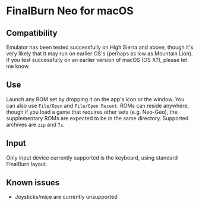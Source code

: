 # FinalBurn Neo for macOS

## Compatibility
Emulator has been tested successfully on High Sierra and above, though it's very
likely that it may run on earlier OS's (perhaps as low as Mountain Lion). If you
test successfully on an earlier version of macOS (OS X?), please let me know.

## Use
Launch any ROM set by dropping it on the app's icon or the window. You can also
use `File/Open` and `File/Open Recent`. ROMs can reside anywhere, though if you
load a game that requires other sets (e.g. Neo-Geo), the supplementary ROMs are
expected to be in the same directory. Supported archives are `zip` and `7z`.

## Input
Only input device currently supported is the keyboard, using standard FinalBurn layout.

## Known issues
* Joysticks/mice are currently unsupported
